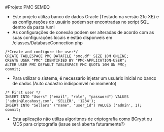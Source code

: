 #Projeto PMC SEMEQ

- Este projeto utiliza banco de dados Oracle (Testado na versão 21c XE) e as configurações do usuário podem ser encontradas no script SQL dentro da pasta /uml
- As configurações de conexão podem ser alteradas de acordo com as suas configurações locais e estão disponveis em /classes/DatabaseConnection.php

```
/*Create and configure the user*/
CREATE TABLESPACE PMC DATAFILE 'pmc.df' SIZE 10M ONLINE;
CREATE USER "PMC" IDENTIFIED BY "PMC-APPLICATION-USER";
ALTER USER PMC DEFAULT TABLESPACE PMC QUOTA 10M ON PMC;
commit;
```

- Para utilizar o sistema, é necessario injetar um usuário inicial no banco de dados (Auto cadastro indisponível no momento)
```
/* First user */
INSERT INTO "Users" ("email", "role", "password") VALUES ('admin@locahost.com', 'SELLER', '1234');
INSERT INTO "Sellers" ("name", "user_id") VALUES ('admin', 1);
commit;
```

- Esta aplicação não utiliza algoritmos de criptografia como BCrypt ou MD5 para criptografia (issue será aberta futuramente?)